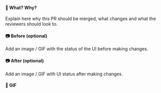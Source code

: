 #### :tophat: What? Why?

Explain here why this PR should be merged, what changes and what the reviewers should look to.

#### :camera: Before (optional)

Add an image / GIF with the status of the UI before making changes.

#### :camera: After (optional)

Add an image / GIF with UI status after making changes.

#### :ghost: GIF

![]()
